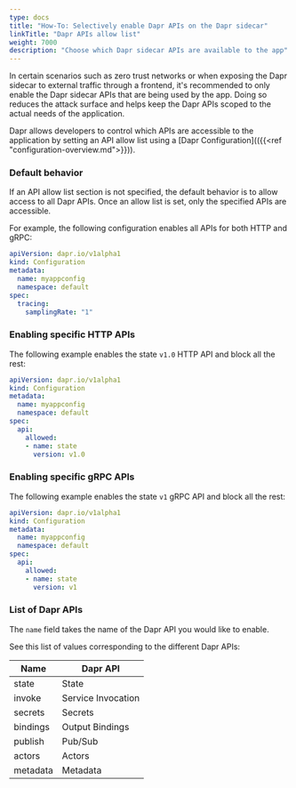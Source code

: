 ```yaml
---
type: docs
title: "How-To: Selectively enable Dapr APIs on the Dapr sidecar"
linkTitle: "Dapr APIs allow list"
weight: 7000
description: "Choose which Dapr sidecar APIs are available to the app"
---
```


In certain scenarios such as zero trust networks or when exposing the Dapr sidecar to external traffic through a frontend, it's recommended to only enable the Dapr sidecar APIs that are being used by the app. Doing so reduces the attack surface and helps keep the Dapr APIs scoped to the actual needs of the application.

Dapr allows developers to control which APIs are accessible to the application by setting an API allow list using a [Dapr Configuration](({{<ref "configuration-overview.md">}})).

### Default behavior

If an API allow list section is not specified, the default behavior is to allow access to all Dapr APIs.
Once an allow list is set, only the specified APIs are accessible.

For example, the following configuration enables all APIs for both HTTP and gRPC:

```yaml
apiVersion: dapr.io/v1alpha1
kind: Configuration
metadata:
  name: myappconfig
  namespace: default
spec:
  tracing:
    samplingRate: "1"
```

### Enabling specific HTTP APIs

The following example enables the state `v1.0` HTTP API and block all the rest:

```yaml
apiVersion: dapr.io/v1alpha1
kind: Configuration
metadata:
  name: myappconfig
  namespace: default
spec:
  api:
    allowed:
    - name: state
      version: v1.0
```

### Enabling specific gRPC APIs

The following example enables the state `v1` gRPC API and block all the rest:

```yaml
apiVersion: dapr.io/v1alpha1
kind: Configuration
metadata:
  name: myappconfig
  namespace: default
spec:
  api:
    allowed:
    - name: state
      version: v1
```

### List of Dapr APIs

The `name` field takes the name of the Dapr API you would like to enable.

See this list of values corresponding to the different Dapr APIs:

| Name  | Dapr API |
| ------------- | ------------- |
| state  | State  |
| invoke  | Service Invocation  |
| secrets  | Secrets  |
| bindings  | Output Bindings  |
| publish | Pub/Sub |
| actors | Actors |
| metadata | Metadata |
